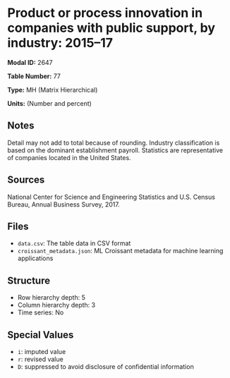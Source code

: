 # Product or process innovation in companies with public support, by industry: 2015&#8211;17

**Modal ID:** 2647

**Table Number:** 77

**Type:** MH (Matrix Hierarchical)

**Units:** (Number and percent)

## Notes

Detail may not add to total because of rounding. Industry classification is based on the dominant establishment payroll. Statistics are representative of companies located in the United States.

## Sources

National Center for Science and Engineering Statistics and U.S. Census Bureau, Annual Business Survey, 2017.

## Files

- `data.csv`: The table data in CSV format
- `croissant_metadata.json`: ML Croissant metadata for machine learning applications

## Structure

- Row hierarchy depth: 5
- Column hierarchy depth: 3
- Time series: No

## Special Values

- `i`: imputed value
- `r`: revised value
- `D`: suppressed to avoid disclosure of confidential information
